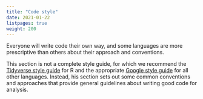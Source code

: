 ```yaml
---
title: "Code style"
date: 2021-01-22
listpages: true
weight: 200
---
```


Everyone will write code their own way, and some languages are more prescriptive than others about their approach and conventions.

This section is not a complete style guide, for which we recommend the [Tidyverse style guide](https://style.tidyverse.org/files.html) for R and the appropriate [Google style guide](https://google.github.io/styleguide/) for all other languages. Instead, his section sets out some common conventions and approaches that provide general guidelines about writing good code for analysis.
